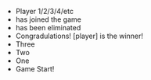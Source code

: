 * Player 1/2/3/4/etc
* has joined the game
* has been eliminated
* Congradulations! [player] is the winner!
* Three
* Two
* One
* Game Start!